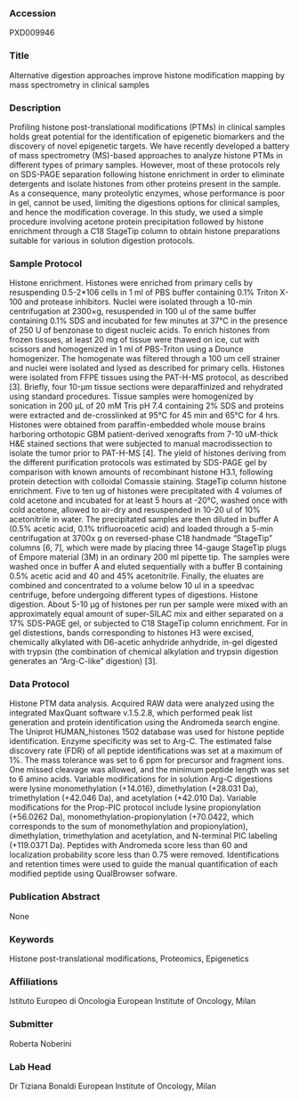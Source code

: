 ### Accession
PXD009946

### Title
Alternative digestion approaches improve histone modification mapping by mass spectrometry in clinical samples

### Description
Profiling histone post-translational modifications (PTMs) in clinical samples holds great potential for the identification of epigenetic biomarkers and the discovery of novel epigenetic targets. We have recently developed a battery of mass spectrometry (MS)-based approaches to analyze histone PTMs in different types of primary samples. However, most of these protocols rely on SDS-PAGE separation following histone enrichment in order to eliminate detergents and isolate histones from other proteins present in the sample. As a consequence, many proteolytic enzymes, whose performance is poor in gel, cannot be used, limiting the digestions options for clinical samples, and hence the modification coverage. In this study, we used a simple procedure involving acetone protein precipitation followed by histone enrichment through a C18 StageTip column to obtain histone preparations suitable for various in solution digestion protocols.

### Sample Protocol
Histone enrichment. Histones were enriched from primary cells by resuspending 0.5-2*106 cells in 1 ml of PBS buffer containing 0.1% Triton X-100 and protease inhibitors. Nuclei were isolated through a 10-min centrifugation at 2300×g, resuspended in 100 ul of the same buffer containing 0.1% SDS and incubated for few minutes at 37°C in the presence of 250 U of benzonase to digest nucleic acids. To enrich histones from frozen tissues, at least 20 mg of tissue were thawed on ice, cut with scissors and homogenized in 1 ml of PBS-Triton using a Dounce homogenizer. The homogenate was filtered through a 100 um cell strainer and nuclei were isolated and lysed as described for primary cells. Histones were isolated from FFPE tissues using the PAT-H-MS protocol, as described [3]. Briefly, four 10-μm tissue sections were deparaffinized and rehydrated using standard procedures. Tissue samples were homogenized by sonication in 200 μL of 20 mM Tris pH 7.4 containing 2% SDS and proteins were extracted and de-crosslinked at 95°C for 45 min and 65°C for 4 hrs. Histones were obtained from paraffin-embedded whole mouse brains harboring orthotopic GBM patient-derived xenografts from 7-10 uM-thick H&E stained sections that were subjected to manual macrodissection to isolate the tumor prior to PAT-H-MS [4]. The yield of histones deriving from the different purification protocols was estimated by SDS-PAGE gel by comparison with known amounts of recombinant histone H3.1, following protein detection with colloidal Comassie staining. StageTip column histone enrichment. Five to ten ug of histones were precipitated with 4 volumes of cold acetone and incubated for at least 5 hours at -20°C, washed once with cold acetone, allowed to air-dry and resuspended in 10-20 ul of 10% acetonitrile in water. The precipitated samples are then diluted in buffer A (0.5% acetic acid, 0.1% trifluoroacetic acid) and loaded through a 5-min centrifugation at 3700x g on reversed-phase C18 handmade “StageTip” columns [6, 7], which were made by placing three 14-gauge StageTip plugs of Empore material (3M) in an ordinary 200 ml pipette tip. The samples were washed once in buffer A and eluted sequentially with a buffer B containing 0.5% acetic acid and 40 and 45% acetonitrile. Finally, the eluates are combined and concentrated to a volume below 10 ul in a speedvac centrifuge, before undergoing different types of digestions. Histone digestion. About 5-10 μg of histones per run per sample were mixed with an approximately equal amount of super-SILAC mix and either separated on a 17% SDS-PAGE gel, or subjected to C18 StageTip column enrichment. For in gel distestions, bands corresponding to histones H3 were excised, chemically alkylated with D6-acetic anhydride anhydride, in-gel digested with trypsin (the combination of chemical alkylation and trypsin digestion generates an “Arg-C-like” digestion) [3].

### Data Protocol
Histone PTM data analysis. Acquired RAW data were analyzed using the integrated MaxQuant software v.1.5.2.8, which performed peak list generation and protein identification using the Andromeda search engine. The Uniprot HUMAN_histones 1502 database was used for histone peptide identification. Enzyme specificity was set to Arg-C. The estimated false discovery rate (FDR) of all peptide identifications was set at a maximum of 1%. The mass tolerance was set to 6 ppm for precursor and fragment ions. One missed cleavage was allowed, and the minimum peptide length was set to 6 amino acids. Variable modifications for in solution Arg-C digestions were lysine monomethylation (+14.016), dimethylation (+28.031 Da), trimethylation (+42.046 Da), and acetylation (+42.010 Da). Variable modifications for the Prop-PIC protocol include lysine propionylation (+56.0262 Da), monomethylation-propionylation (+70.0422, which corresponds to the sum of monomethylation and propionylation), dimethylation, trimethylation and acetylation, and N-terminal PIC labeling (+119.0371 Da). Peptides with Andromeda score less than 60 and localization probability score less than 0.75 were removed. Identifications and retention times were used to guide the manual quantification of each modified peptide using QualBrowser sofware.

### Publication Abstract
None

### Keywords
Histone post-translational modifications, Proteomics, Epigenetics

### Affiliations
Istituto Europeo di Oncologia
European Institute of Oncology, Milan

### Submitter
Roberta Noberini

### Lab Head
Dr Tiziana Bonaldi
European Institute of Oncology, Milan


